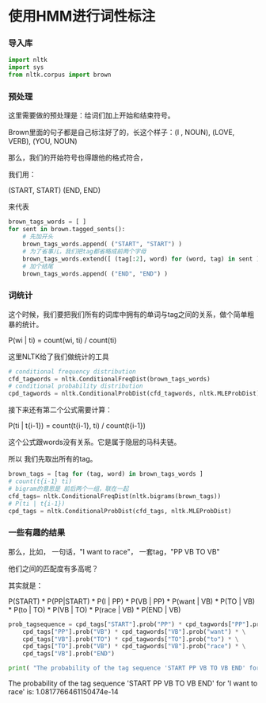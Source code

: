 # 使用HMM进行词性标注  
### 导入库  
```python
import nltk
import sys
from nltk.corpus import brown
```  
### 预处理  
这里需要做的预处理是：给词们加上开始和结束符号。  

Brown里面的句子都是自己标注好了的，长这个样子：(I , NOUN), (LOVE, VERB), (YOU, NOUN)  

那么，我们的开始符号也得跟他的格式符合，  

我们用：  

(START, START) (END, END)  


来代表  
```python
brown_tags_words = [ ]
for sent in brown.tagged_sents():
    # 先加开头
    brown_tags_words.append( ("START", "START") )
    # 为了省事儿，我们把tag都省略成前两个字母
    brown_tags_words.extend([ (tag[:2], word) for (word, tag) in sent ])
    # 加个结尾
    brown_tags_words.append( ("END", "END") )
```  
### 词统计  
这个时候，我们要把我们所有的词库中拥有的单词与tag之间的关系，做个简单粗暴的统计。  
 
P(wi | ti) = count(wi, ti) / count(ti)  


这里NLTK给了我们做统计的工具  
```python
# conditional frequency distribution
cfd_tagwords = nltk.ConditionalFreqDist(brown_tags_words)
# conditional probability distribution
cpd_tagwords = nltk.ConditionalProbDist(cfd_tagwords, nltk.MLEProbDist)
```  
接下来还有第二个公式需要计算：  


P(ti | t{i-1}) = count(t{i-1}, ti) / count(t{i-1})  


这个公式跟words没有关系。它是属于隐层的马科夫链。  

所以 我们先取出所有的tag。  
```python
brown_tags = [tag for (tag, word) in brown_tags_words ]
# count(t{i-1} ti)
# bigram的意思是 前后两个一组，联在一起
cfd_tags= nltk.ConditionalFreqDist(nltk.bigrams(brown_tags))
# P(ti | t{i-1})
cpd_tags = nltk.ConditionalProbDist(cfd_tags, nltk.MLEProbDist)
```  

### 一些有趣的结果  

那么，比如， 一句话，"I want to race"， 一套tag，"PP VB TO VB"  


他们之间的匹配度有多高呢？  


其实就是：  


 P(START) * P(PP|START) * P(I | PP) *
            P(VB | PP) * P(want | VB) *
            P(TO | VB) * P(to | TO) *
            P(VB | TO) * P(race | VB) *
            P(END | VB)  
```python
prob_tagsequence = cpd_tags["START"].prob("PP") * cpd_tagwords["PP"].prob("I") * \
    cpd_tags["PP"].prob("VB") * cpd_tagwords["VB"].prob("want") * \
    cpd_tags["VB"].prob("TO") * cpd_tagwords["TO"].prob("to") * \
    cpd_tags["TO"].prob("VB") * cpd_tagwords["VB"].prob("race") * \
    cpd_tags["VB"].prob("END")

print( "The probability of the tag sequence 'START PP VB TO VB END' for 'I want to race' is:", prob_tagsequence)
```
The probability of the tag sequence 'START PP VB TO VB END' for 'I want to race' is: 1.0817766461150474e-14

